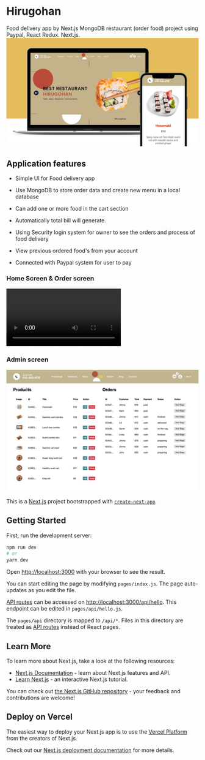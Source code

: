 # Hirugohan 
Food delivery app by Next.js MongoDB restaurant (order food) project using Paypal, React Redux. Next.js.
![](pro-demo3.png)

## Application features 

- Simple UI for Food delivery app

- Use MongoDB to store order data and create new menu in a local database 

- Can add one or more food in the cart section 

- Automatically total bill will generate.

- Using Security login system for owner to see the orders and process of food delivery  

- View previous ordered food's from your account

- Connected with Paypal system for user to pay 

### Home Screen & Order screen
![](https://user-images.githubusercontent.com/80203988/160697978-3d286b30-ae7f-4d73-99f1-a0a7d3da5717.mov)

### Admin screen
![](admin.png)



This is a [Next.js](https://nextjs.org/) project bootstrapped with [`create-next-app`](https://github.com/vercel/next.js/tree/canary/packages/create-next-app).

## Getting Started

First, run the development server:

```bash
npm run dev
# or
yarn dev
```

Open [http://localhost:3000](http://localhost:3000) with your browser to see the result.

You can start editing the page by modifying `pages/index.js`. The page auto-updates as you edit the file.

[API routes](https://nextjs.org/docs/api-routes/introduction) can be accessed on [http://localhost:3000/api/hello](http://localhost:3000/api/hello). This endpoint can be edited in `pages/api/hello.js`.

The `pages/api` directory is mapped to `/api/*`. Files in this directory are treated as [API routes](https://nextjs.org/docs/api-routes/introduction) instead of React pages.

## Learn More

To learn more about Next.js, take a look at the following resources:

- [Next.js Documentation](https://nextjs.org/docs) - learn about Next.js features and API.
- [Learn Next.js](https://nextjs.org/learn) - an interactive Next.js tutorial.

You can check out [the Next.js GitHub repository](https://github.com/vercel/next.js/) - your feedback and contributions are welcome!

## Deploy on Vercel

The easiest way to deploy your Next.js app is to use the [Vercel Platform](https://vercel.com/new?utm_medium=default-template&filter=next.js&utm_source=create-next-app&utm_campaign=create-next-app-readme) from the creators of Next.js.

Check out our [Next.js deployment documentation](https://nextjs.org/docs/deployment) for more details.
